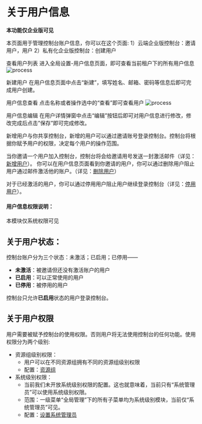 # 关于用户信息

**本功能仅企业版可见**

本页面用于管理控制台账户信息，你可以在这个页面:
1）云端企业版控制台：邀请用户，用户
2）私有化企业版控制台：创建用户



查看用户列表 
进入全局设置-用户信息页面，即可查看当前租户下的所有用户信息
![process](https://docimages.blob.core.chinacloudapi.cn/images/Console/%E5%85%A8%E5%B1%80%E7%AE%A1%E7%90%86/%E7%94%A8%E6%88%B7%E7%AE%A1%E7%90%86/%E7%94%A8%E6%88%B7%E4%BF%A1%E6%81%AF.png)


新建用户
在用户信息页面中点击“新建”，填写姓名、邮箱、密码等信息后即可完成用户创建。


用户信息查看
点击名称或者操作选中的“查看”即可查看用户
![process](https://docimages.blob.core.chinacloudapi.cn/images/Console/%E5%85%A8%E5%B1%80%E7%AE%A1%E7%90%86/%E7%94%A8%E6%88%B7%E7%AE%A1%E7%90%86/%E6%9F%A5%E7%9C%8B%E7%94%A8%E6%88%B7%E8%AF%A6%E6%83%85.png)



用户信息编辑
在用户详情弹窗中点击“编辑”按钮后即可对用户信息进行修改，修改完成后点击”保存”即可完成修改。








新增用户与你共享控制台，新增的用户可以通过邀请账号登录控制台。控制台将根据你赋予用户的权限，决定每个用户的操作范围。

当你邀请一个用户加入控制台，控制台将会给邀请用号发送一封激活邮件（详见：[新增用户](.\createUser.md?_v=v2020.4)）。
你可以在用户信息页面看到你邀请的用户，你可以通过删除用户阻止用户通过邮件激活他的账户。（详见：[删除用户](.\createUser.md?_v=v2020.4)）

对于已经激活的用户，你可以通过停用用户阻止用户继续登录控制台（详见：[停用用户](.\createUser.md?_v=v2020.4)）。



#### 用户信息权限说明：

本模块仅系统权限可见
<!-- 查看用户：包含用户信息菜单的查看权限，用户信息页面列表的查看查询权限
新增用户:  包含用户管理页面新增用户功能权限
编辑用户：包含用户管理页面列表编辑用户，单个/批量停用用户，单个/批量启用用户功能权限
删除用户：包含用户管理页面单个/批量删除用户功能权限
分配角色:  包含用户管理页面编辑角色功能权限，该权限需要和角色管理-查看角色权限搭配勾选使用，只勾选此权限则无法绑定角色。 -->

## 关于用户状态：
控制台账户分为三个状态：未激活；已启用；已停用——

- **未激活**：被邀请但还没有激活账户的用户
- **已启用**：可以正常使用的用户
- **已停用**：被停用的用户

控制台只允许**已启用**状态的用户登录控制台。

## 关于用户权限
用户需要被赋予控制台的使用权限。否则用户将无法使用控制台的任何功能。使用权限分为两个级别:
- 资源组级别权限：
  - 用户可以在不同资源组拥有不同的资源组级别权限
  - 配置：[资源组](../../management/groups/managegroup.md?_v=v2020.4)
- 系统级别权限：
  - 当前我们未开放系统级别权限的配置。这也就意味着，当前只有“系统管理员”可以使用系统级别权限。
  - 范围：一级菜单“全局管理”下的所有子菜单均为系统级别模块，当前仅“系统管理员”可见。
  - 配置：[设置系统管理员](./createUser.md?_v=v2020.4)




